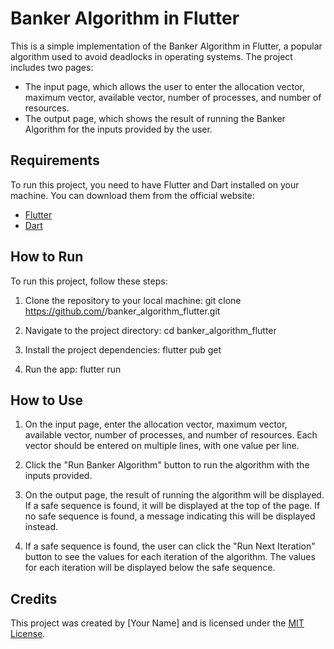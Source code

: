 # Banker Algorithm in Flutter

This is a simple implementation of the Banker Algorithm in Flutter, a popular algorithm used to avoid deadlocks in operating systems. The project includes two pages:

- The input page, which allows the user to enter the allocation vector, maximum vector, available vector, number of processes, and number of resources.
- The output page, which shows the result of running the Banker Algorithm for the inputs provided by the user.

## Requirements

To run this project, you need to have Flutter and Dart installed on your machine. You can download them from the official website:

- [Flutter](https://flutter.dev/docs/get-started/install)
- [Dart](https://dart.dev/get-dart)

## How to Run

To run this project, follow these steps:

1. Clone the repository to your local machine:
git clone https://github.com/<your-github-username>/banker_algorithm_flutter.git

2. Navigate to the project directory:
cd banker_algorithm_flutter

3. Install the project dependencies:
flutter pub get

4. Run the app:
flutter run


## How to Use

1. On the input page, enter the allocation vector, maximum vector, available vector, number of processes, and number of resources. Each vector should be entered on multiple lines, with one value per line.

2. Click the "Run Banker Algorithm" button to run the algorithm with the inputs provided.

3. On the output page, the result of running the algorithm will be displayed. If a safe sequence is found, it will be displayed at the top of the page. If no safe sequence is found, a message indicating this will be displayed instead.

4. If a safe sequence is found, the user can click the "Run Next Iteration" button to see the values for each iteration of the algorithm. The values for each iteration will be displayed below the safe sequence.

## Credits

This project was created by [Your Name] and is licensed under the [MIT License](https://opensource.org/licenses/MIT).
